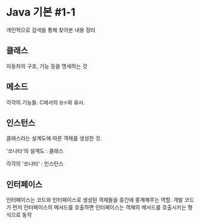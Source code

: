 # Java 기본 #1-1

개인적으로 검색을 통해 찾아본 내용 정리


## 클래스

자동차의 구조, 기능 등을 명세하는 것


## 메소드

각각의 기능들. C에서의 `함수`와 유사.


## 인스턴스

클래스라는 설계도에 따른 객체를 생성한 것.

'쏘나타'의 설계도 : 클래스

각각의 '쏘나타' : 인스턴스


## 인터페이스

인터페이스는 코드와 인터페이스로 생성된 객체들을 중간에 중계해주는 역할. 개발 코드가 먼저 인터페이스의 메서드를 호출하면 인터페이스는 객체의 메서드를 호출시키는 형식으로 동작
















